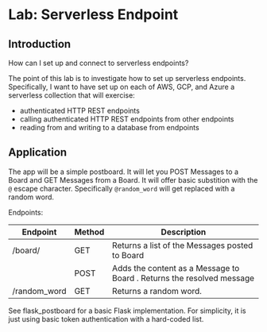 # Lab: Serverless Endpoint


## Introduction

How can I set up and connect to serverless endpoints?

The point of this lab is to investigate how to set up serverless endpoints. Specifically, I want to have set up on each 
of AWS, GCP, and Azure a serverless collection that will exercise:

* authenticated HTTP REST endpoints
* calling authenticated HTTP REST endpoints from other endpoints
* reading from and writing to a database from endpoints


## Application

The app will be a simple postboard. It will let you POST Messages to a Board and GET Messages from a Board. It will
offer basic substition with the `@` escape character. Specifically `@random_word` will get replaced with a random word.

Endpoints:

| Endpoint          | Method        | Description   |
| ---               | ---           | ---           |
| /board/<board-id> | GET           | Returns a list of the Messages posted to Board <board-id> |
|                   | POST          | Adds the content as a Message to Board <board-id>. Returns the resolved message |
| /random_word      | GET           | Returns a random word. | 


See flask_postboard for a basic Flask implementation. For simplicity, it is just using basic token authentication with a hard-coded list.


